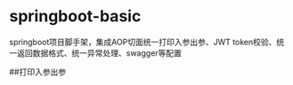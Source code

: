 # springboot-basic
springboot项目脚手架，集成AOP切面统一打印入参出参、JWT token校验、统一返回数据格式、统一异常处理、swagger等配置

##打印入参出参
